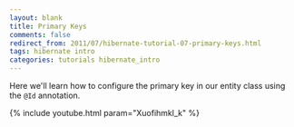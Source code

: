 ```yaml
---           
layout: blank
title: Primary Keys
comments: false
redirect_from: 2011/07/hibernate-tutorial-07-primary-keys.html
tags: hibernate intro
categories: tutorials hibernate_intro
---
```


Here we'll learn how to configure the primary key in our entity class using the `@Id` annotation.

{% include youtube.html param="Xuofihmkl_k" %} 